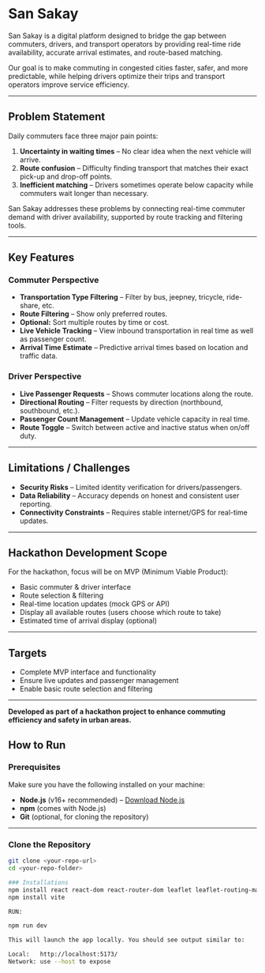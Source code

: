 # San Sakay

San Sakay is a digital platform designed to bridge the gap between commuters, drivers, and transport operators by providing real-time ride availability, accurate arrival estimates, and route-based matching.

Our goal is to make commuting in congested cities faster, safer, and more predictable, while helping drivers optimize their trips and transport operators improve service efficiency.

---

## Problem Statement

Daily commuters face three major pain points:

1. **Uncertainty in waiting times** – No clear idea when the next vehicle will arrive.
2. **Route confusion** – Difficulty finding transport that matches their exact pick-up and drop-off points.
3. **Inefficient matching** – Drivers sometimes operate below capacity while commuters wait longer than necessary.

San Sakay addresses these problems by connecting real-time commuter demand with driver availability, supported by route tracking and filtering tools.

---

## Key Features

### Commuter Perspective
- **Transportation Type Filtering** – Filter by bus, jeepney, tricycle, ride-share, etc.
- **Route Filtering** – Show only preferred routes.
- **Optional:** Sort multiple routes by time or cost.
- **Live Vehicle Tracking** – View inbound transportation in real time as well as passenger count.
- **Arrival Time Estimate** – Predictive arrival times based on location and traffic data.

### Driver Perspective
- **Live Passenger Requests** – Shows commuter locations along the route.
- **Directional Routing** – Filter requests by direction (northbound, southbound, etc.).
- **Passenger Count Management** – Update vehicle capacity in real time.
- **Route Toggle** – Switch between active and inactive status when on/off duty.

---

## Limitations / Challenges
- **Security Risks** – Limited identity verification for drivers/passengers.
- **Data Reliability** – Accuracy depends on honest and consistent user reporting.
- **Connectivity Constraints** – Requires stable internet/GPS for real-time updates.

---

## Hackathon Development Scope

For the hackathon, focus will be on MVP (Minimum Viable Product):

- Basic commuter & driver interface
- Route selection & filtering
- Real-time location updates (mock GPS or API)
- Display all available routes (users choose which route to take)
- Estimated time of arrival display (optional)

---

## Targets
- Complete MVP interface and functionality
- Ensure live updates and passenger management
- Enable basic route selection and filtering

---

**Developed as part of a hackathon project to enhance commuting efficiency and safety in urban areas.**

## How to Run

### Prerequisites
Make sure you have the following installed on your machine:

- **Node.js** (v16+ recommended) – [Download Node.js](https://nodejs.org/)
- **npm** (comes with Node.js)
- **Git** (optional, for cloning the repository)

---

### Clone the Repository
```bash
git clone <your-repo-url>
cd <your-repo-folder>

### Installations
npm install react react-dom react-router-dom leaflet leaflet-routing-machine
npm install vite

RUN:

npm run dev

This will launch the app locally. You should see output similar to:

Local:   http://localhost:5173/
Network: use --host to expose
